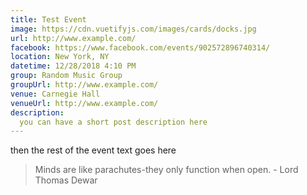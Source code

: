 ```yaml
---
title: Test Event
image: https://cdn.vuetifyjs.com/images/cards/docks.jpg
url: http://www.example.com/
facebook: https://www.facebook.com/events/902572896740314/
location: New York, NY
datetime: 12/28/2018 4:10 PM
group: Random Music Group
groupUrl: http://www.example.com/
venue: Carnegie Hall
venueUrl: http://www.example.com/
description:
  you can have a short post description here
---
```


then the rest of the event text goes here

> Minds are like parachutes-they only function when open. - Lord Thomas Dewar
